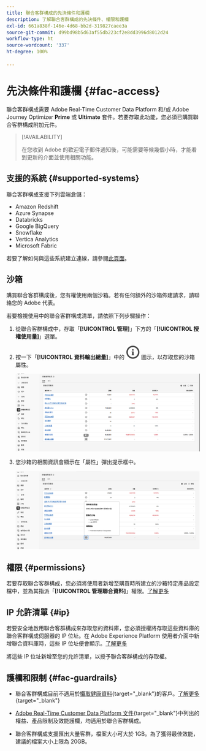 ```yaml
---
title: 聯合客群構成的先決條件和護欄
description: 了解聯合客群構成的先決條件、權限和護欄
exl-id: 661a838f-146e-4d68-bb2d-319827caee3a
source-git-commit: d99bd98b5d63af55db223cf2e8dd3996d8012d24
workflow-type: ht
source-wordcount: '337'
ht-degree: 100%

---
```


# 先決條件和護欄 {#fac-access}

聯合客群構成需要 Adobe Real-Time Customer Data Platform 和/或 Adobe Journey Optimizer **Prime** 或 **Ultimate** 套件。若要存取此功能，您必須已購買聯合客群構成附加元件。

>[!AVAILABILITY]
>
>在您收到 Adobe 的歡迎電子郵件通知後，可能需要等候幾個小時，才能看到更新的介面並使用相關功能。

## 支援的系統 {#supported-systems}

聯合客群構成支援下列雲端倉儲：

* Amazon Redshift
* Azure Synapse
* Databricks
* Google BigQuery
* Snowflake
* Vertica Analytics
* Microsoft Fabric

若要了解如何與這些系統建立連線，請參閱[此頁面](../connections/connections.md)。

## 沙箱

購買聯合客群構成後，您有權使用兩個沙箱。若有任何額外的沙箱佈建請求，請聯絡您的 Adobe 代表。

若要檢視使用中的聯合客群構成清單，請依照下列步驟操作：

1. 從聯合客群構成中，存取「**[!UICONTROL 管理]**」下方的「**[!UICONTROL 授權使用量]**」選單。

1. 按一下「**[!UICONTROL 資料輸出總量]**」中的 ![](assets/do-not-localize/Smock_InfoOutline_18_N.svg) 圖示，以存取您的沙箱屬性。

   ![](assets/sandbox_1.png)

1. 您沙箱的相關資訊會顯示在「屬性」彈出提示框中。

   ![](assets/sandbox_2.png)

## 權限 {#permissions}

若要存取聯合客群構成，您必須將使用者新增至購買時所建立的沙箱特定產品設定檔中，並為其指派「**[!UICONTROL 管理聯合資料]**」權限。[了解更多](feature-access.md)

## IP 允許清單 {#ip}

若要安全地啟用聯合客群構成來存取您的資料庫，您必須授權將存取這些資料庫的聯合客群構成伺服器的 IP 位址。在 Adobe Experience Platform 使用者介面中新增聯合資料庫時，這些 IP 位址便會顯示。[了解更多](../connections/connections.md)

將這些 IP 位址新增至您的允許清單，以授予聯合客群構成的存取權。

## 護欄和限制 {#fac-guardrails}

* 聯合客群構成目前不適用於[攝取健康資料](https://experienceleague.adobe.com/zh-hant/docs/events/customer-data-management-voices-recordings/governance/healthcare-shield){target="_blank"}的客戶。[了解更多](https://experienceleague.adobe.com/zh-hant/docs/journey-optimizer/using/audiences-profiles-identities/audiences/about-audiences){target="_blank"}

<!--
* Federated Audience Composition is compatible with Privacy & Security Shield and can be used in all verticals except for healthcare industries. Currently, Federated Audience Composition cannot be licensed to customers looking to ingest health data. [Learn more](https://experienceleague.adobe.com/en/docs/events/customer-data-management-voices-recordings/governance/healthcare-shield){target="_blank"}-->

* [Adobe Real-Time Customer Data Platform 文件](https://experienceleague.adobe.com/zh-hant/docs/experience-platform/profile/guardrails){target="_blank"}中列出的權益、產品限制及效能護欄，均適用於聯合客群構成。

* 聯合客群構成支援匯出大量客群，檔案大小可大於 1GB。為了獲得最佳效能，建議的檔案大小上限為 20GB。


